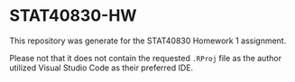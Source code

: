 # STAT40830-HW

This repository was generate for the STAT40830 Homework 1 assignment.

Please not that it does not contain the requested `.RProj` file as the author utilized Visual Studio Code as their preferred IDE.